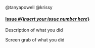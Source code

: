 @tanyapowell @krissy

#### [Issue #{_insert your issue number here_}](link_to_issue_number)

Description of what you did

Screen grab of what you did
